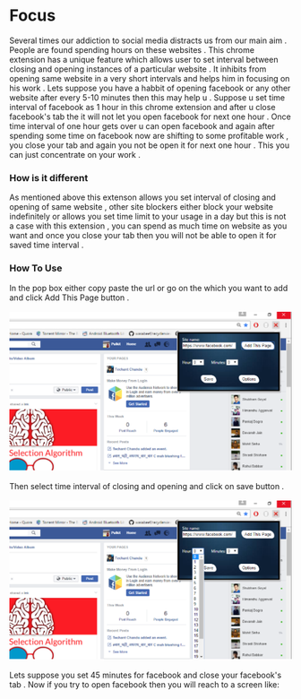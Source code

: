 # Focus
Several times our addiction to social media distracts us from our main aim . People are found spending hours on these websites . This chrome extension has a unique feature which allows user to set interval between closing and opening instances of a particular website . 
It inhibits from opening same website in a very short intervals and helps him in focusing on his work . Lets suppose you have a habbit of 
opening facebook or any other website after every 5-10 minutes then this may help u . Suppose u set time interval of facebook as 1 hour in 
this chrome extension and after u close facebook's tab the it will not let you open facebook for next one hour . Once time interval of one hour gets 
over u can open facebook and again after spending some time on facebook now are shifting to some profitable work , you close your tab and again you not be open it for next one hour . This you 
can just concentrate on your work .

<h3>How is it different</h3>
As mentioned above this extenson allows you set interval of closing and opening of same website , other site blockers either block your website 
indefinitely or allows you set time limit to your usage in a day but this is not a case with this extension , you can spend as much time on website as you want
and once you close your tab then you will not be able to open it for saved time interval .

<h3>How To Use</h3>
In the pop box either copy paste the url or go on the which you want to add and click Add This Page button .<br><br>
<img src="https://github.com/pkarira/Focus/blob/master/screenshots/Screenshot%20(45).png" width="600"><br><br>
Then select time interval of closing and opening and click on save button .<br><br>
<img src="https://github.com/pkarira/Focus/blob/master/screenshots/Screenshot%20(46).png" width="600"><br><br>
Lets suppose you set 45 minutes for facebook and close your facebook's tab . Now if you try to open facebook then you will reach to a screen like:<br><br>
<![gif](https://github.com/pkarira/Focus/blob/master/screenshots/giphy.gif?raw=true)>


